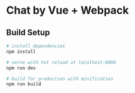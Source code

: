 # Chat by Vue + Webpack

## Build Setup

``` bash
# install dependencies
npm install

# serve with hot reload at localhost:8080
npm run dev

# build for production with minification
npm run build
```
